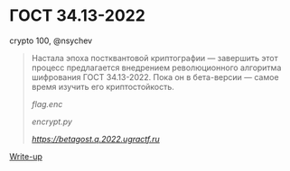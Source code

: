 # ГОСТ 34.13-2022

crypto 100, @nsychev

> Настала эпоха постквантовой криптографии — завершить этот процесс предлагается внедрением революционного алгоритма шифрования ГОСТ 34.13-2022. Пока он в бета-версии — самое время изучить его криптостойкость.
>
> _flag.enc_
>
> _encrypt.py_
>
> _https://betagost.q.2022.ugractf.ru_

[Write-up](WRITEUP.md)
